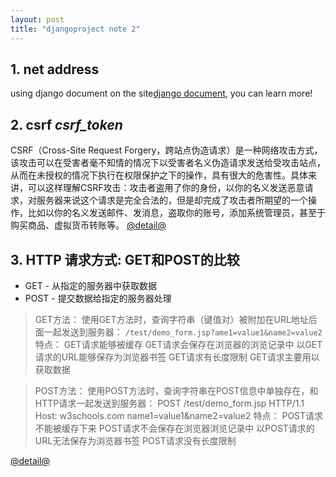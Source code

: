 ```yaml
---
layout: post
title: "djangoproject note 2"
---
```


## 1. net address ##
using django document on the site[django document](https://docs.djangoproject.com/en/dev/intro/tutorial01/), you can learn more!

## 2. csrf *csrf_token* ##
CSRF（Cross-Site Request Forgery，跨站点伪造请求）是一种网络攻击方式，该攻击可以在受害者毫不知情的情况下以受害者名义伪造请求发送给受攻击站点，从而在未授权的情况下执行在权限保护之下的操作，具有很大的危害性。具体来讲，可以这样理解CSRF攻击：攻击者盗用了你的身份，以你的名义发送恶意请求，对服务器来说这个请求是完全合法的，但是却完成了攻击者所期望的一个操作，比如以你的名义发送邮件、发消息，盗取你的账号，添加系统管理员，甚至于购买商品、虚拟货币转账等。
 [@detail@](http://blog.csdn.net/wjtlht928/article/details/46563809)

## 3. HTTP 请求方式: GET和POST的比较 ##
- GET - 从指定的服务器中获取数据
- POST - 提交数据给指定的服务器处理


> GET方法：
使用GET方法时，查询字符串（键值对）被附加在URL地址后面一起发送到服务器：
`/test/demo_form.jsp?ame1=value1&name2=value2`
特点：
GET请求能够被缓存
GET请求会保存在浏览器的浏览记录中
以GET请求的URL能够保存为浏览器书签
GET请求有长度限制
GET请求主要用以获取数据

> POST方法：
使用POST方法时，查询字符串在POST信息中单独存在，和HTTP请求一起发送到服务器：
POST /test/demo_form.jsp HTTP/1.1
Host: w3schools.com name1=value1&name2=value2
特点：
POST请求不能被缓存下来
POST请求不会保存在浏览器浏览记录中
以POST请求的URL无法保存为浏览器书签
POST请求没有长度限制

[@detail@](https://www.cnblogs.com/igeneral/p/3641574.html )

##  ##
